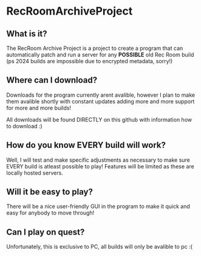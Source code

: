 # RecRoomArchiveProject
## What is it?
The RecRoom Archive Project is a project to create a program that can automatically patch and run a server for any **POSSIBLE** old Rec Room build (ps 2024 builds are impossible due to encrypted metadata, sorry!)

## Where can I download?
Downloads for the program currently arent avalible, however I plan to make them avalible shortly with constant updates adding more and more support for more and more builds!

All downloads will be found DIRECTLY on this github with information how to download :)

## How do you know EVERY build will work?
Well, I will test and make specific adjustments as necessary to make sure EVERY build is atleast possible to play! Features will be limited as these are locally hosted servers.

## Will it be easy to play?
There will be a nice user-friendly GUI in the program to make it quick and easy for anybody to move through!

## Can I play on quest?
Unfortunately, this is exclusive to PC, all builds will only be avalible to pc :(
